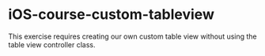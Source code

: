 # iOS-course-custom-tableview
This exercise requires creating our own custom table view without using the table view controller class.
